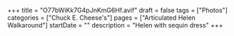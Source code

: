 +++
title = "O77bWiKk7G4pJnKmG6Hf.avif"
draft = false
tags = ["Photos"]
categories = ["Chuck E. Cheese's"]
pages = ["Articulated Helen Walkaround"]
startDate = ""
description = "Helen with sequin dress"
+++

